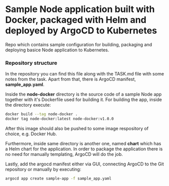# Sample Node application built with Docker, packaged with Helm and deployed by ArgoCD to Kubernetes

Repo which contains sample configuration for building, packaging and deploying basice Node application to Kubernetes.

### Repository structure

In the repository you can find this file along with the TASK.md file with some notes from the task. Apart from that, there is ArgoCD manifest, **sample_app.yaml**. 

Inside the **node-docker** directory is the source code of a sample Node app together with it's Dockerfile used for building it. For building the app, inside the directory execute:
```sh
docker build --tag node-docker .
docker tag node-docker:latest node-docker:v1.0.0
```
After this image should also be pushed to some image respository of choice, e.g. Docker Hub.

Furthermore, inside same directory is another one, named **chart** which has a Helm chart for the application. In order to package the application there is no need for manually templating, ArgoCD will do the job.

Lastly, add the argocd manifest either via GUI, connecting ArgoCD to the Git repository or manually by executing:

```sh
argocd app create sample-app -f sample_app.yaml
```
